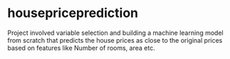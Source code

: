 # housepriceprediction
Project involved variable selection and building a machine learning model from scratch that predicts the house prices as close to the original prices based on features like Number of rooms, area etc. 
